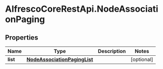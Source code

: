 # AlfrescoCoreRestApi.NodeAssociationPaging

## Properties
Name | Type | Description | Notes
------------ | ------------- | ------------- | -------------
**list** | [**NodeAssociationPagingList**](NodeAssociationPagingList.md) |  | [optional] 



